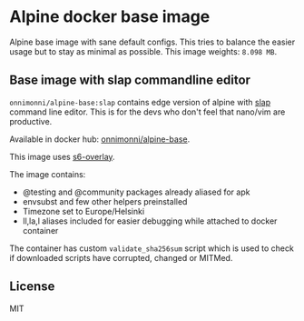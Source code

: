 # Alpine docker base image
Alpine base image with sane default configs. This tries to balance the easier usage but to stay as minimal as possible.
This image weights: `8.098 MB`.

## Base image with slap commandline editor
`onnimonni/alpine-base:slap` contains edge version of alpine with [slap](https://github.com/slap-editor/slap) command line editor.
This is for the devs who don't feel that nano/vim are productive.

Available in docker hub: [onnimonni/alpine-base](https://hub.docker.com/r/onnimonni/alpine-base/).

This image uses [s6-overlay](https://github.com/just-containers/s6-overlay/#the-docker-way).

The image contains:
* @testing and @community packages already aliased for apk
* envsubst and few other helpers preinstalled
* Timezone set to Europe/Helsinki
* ll,la,l aliases included for easier debugging while attached to docker container

The container has custom `validate_sha256sum` script which is used to check if downloaded scripts have corrupted, changed or MITMed.

## License
MIT
